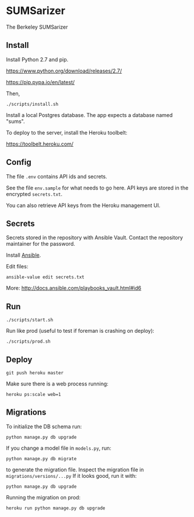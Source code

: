 SUMSarizer
===

The Berkeley SUMSarizer

Install
---

Install Python 2.7 and pip. 

https://www.python.org/download/releases/2.7/

https://pip.pypa.io/en/latest/

Then,

	./scripts/install.sh

Install a local Postgres database. The app expects a database named "sums".

To deploy to the server, install the Heroku toolbelt:

https://toolbelt.heroku.com/

Config
---

The file `.env` contains API ids and secrets.

See the file `env.sample` for what needs to go here. API keys are stored in the encrypted `secrets.txt`.

You can also retrieve API keys from the Heroku management UI.

Secrets
---

Secrets stored in the repository with Ansible Vault. Contact the repository maintainer for the password.

Install [Ansible](http://www.ansible.com/home). 

Edit files:

	ansible-value edit secrets.txt

More: http://docs.ansible.com/playbooks_vault.html#id6

Run
---

	./scripts/start.sh

Run like prod (useful to test if foreman is crashing on deploy):

	./scripts/prod.sh

Deploy
---

	git push heroku master

Make sure there is a web process running:

	heroku ps:scale web=1

Migrations
---

To initialize the DB schema run:

	python manage.py db upgrade

If you change a model file in `models.py`, run:

	python manage.py db migrate

to generate the migration file. Inspect the migration file in `migrations/versions/...py` If it looks good, run it with:

	python manage.py db upgrade

Running the migration on prod:

	heroku run python manage.py db upgrade
